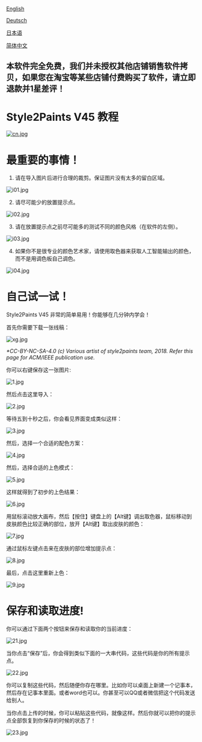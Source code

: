 ﻿[English](https://style2paints.github.io/)
 
[Deutsch](https://style2paints.github.io/README_ger)

[日本语](https://style2paints.github.io/README_ja)

[简体中文](https://style2paints.github.io/README_zh)

## 本软件完全免费，我们并未授权其他店铺销售软件拷贝，如果您在淘宝等某些店铺付费购买了软件，请立即退款并1星差评！

# Style2Paints V45 教程

[![cn.jpg](https://i.loli.net/2019/12/07/Ln5dsIj3tmKAqBH.jpg)](https://i.loli.net/2019/12/07/Ln5dsIj3tmKAqBH.jpg)

# 最重要的事情！

1. 请在导入图片后进行合理的裁剪。保证图片没有太多的留白区域。

![i01.jpg](https://i.loli.net/2019/12/11/4Qd8rqw9eNmIba6.jpg)

2. 请尽可能少的放置提示点。

![i02.jpg](https://i.loli.net/2019/12/11/waKLMqdZDJkp57T.jpg)

3. 请在放置提示点之前尽可能多的测试不同的颜色风格（在软件的左侧）。

![i03.jpg](https://i.loli.net/2019/12/11/qigQdfH6UeYkMlR.jpg)

4. 如果你不是很专业的颜色艺术家，请使用取色器来获取人工智能输出的颜色，而不是用调色板自己调色。

![i04.jpg](https://i.loli.net/2019/12/11/XRrAGZwcT5l1hot.jpg)

# 自己试一试！

Style2Paints V45 非常的简单易用！你能够在几分钟内学会！

首先你需要下载一张线稿：

![xg.jpg](https://i.loli.net/2019/12/07/pHOmb7nX2MivuVo.png)

*\*CC-BY-NC-SA-4.0 (c) Various artist of style2paints team, 2018. Refer this page for ACM/IEEE publication use.*

你可以右键保存这一张图片:

![1.jpg](https://i.loli.net/2019/12/07/wURDLvKsl9Cyiqh.jpg)

然后点击这里导入：

![2.jpg](https://i.loli.net/2019/12/07/UmiHNs3hOoYkGPJ.jpg)

等待五到十秒之后，你会看见界面变成类似这样：

![3.jpg](https://i.loli.net/2019/12/07/vzBV9kd6FmXHuqb.jpg)

然后，选择一个合适的配色方案：

![4.jpg](https://i.loli.net/2019/12/07/1XY5h8Hxd9AMfGr.jpg)

然后，选择合适的上色模式：

![5.jpg](https://i.loli.net/2019/12/07/f68QsIuhEA27RLZ.jpg)

这样就得到了初步的上色结果：

![6.jpg](https://i.loli.net/2019/12/07/v8iMkrcbJuPC29F.jpg)

用鼠标滚动放大画布，然后【按住】键盘上的【Alt键】调出取色器，鼠标移动到皮肤颜色比较正确的部位，放开【Alt键】取出皮肤的颜色：

![7.jpg](https://i.loli.net/2019/12/07/cqY7HCdfaLNh2gw.jpg)


通过鼠标左键点击来在皮肤的部位增加提示点：

![8.jpg](https://i.loli.net/2019/12/07/fmDQsJEH7VrOZGa.jpg)

最后，点击这里重新上色：

![9.jpg](https://i.loli.net/2019/12/07/yOzmKefNS2XJxcP.jpg)

# 保存和读取进度!

你可以通过下面两个按钮来保存和读取你的当前进度：

![21.jpg](https://i.loli.net/2019/12/07/PlfXy1Tmj6HgNS5.jpg)

当你点击“保存”后，你会得到类似下面的一大串代码，这些代码是你的所有提示点。

![22.jpg](https://i.loli.net/2019/12/07/3UHpBK6tDkVScom.jpg)

你可以复制这些代码，然后随便你存在哪里。比如你可以桌面上新建一个记事本，然后存在记事本里面。或者word也可以。你甚至可以QQ或者微信把这个代码发送给别人。

当你点击上传的时候，你可以粘贴这些代码，就像这样。然后你就可以把你的提示点全部恢复到你保存的时候的状态了！

![23.jpg](https://i.loli.net/2019/12/07/dTMD48euUFYBOEG.jpg)

<span id="faq"></span>


